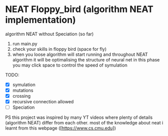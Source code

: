 # NEAT Floppy_bird (algorithm NEAT implementation)
algorithm NEAT without Speciation (so far)
1. run main.py
2. check your skills in floppy bird (space for fly)
3. when you loose algorithm will start running and throughout NEAT algorithm it will be optimalising the structure of neural net
in this phase you may click space to control the speed of symulation

TODO:
- [x] symulation
- [x] mutations
- [x] crossing
- [x] recursive connection allowed 
- [ ] Speciation

PS this project was inspired by many YT videos where plenty of details (algorithm NEAT) differ from each other.
most of the knowledge about neat i learnt from this webpage ([https://www.cs.cmu.edu])

[https://www.cs.cmu.edu]: https://www.cs.cmu.edu/afs/cs/project/jair/pub/volume21/stanley04a-html/node3.html
